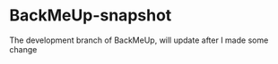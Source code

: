 BackMeUp-snapshot
=================

The development branch of BackMeUp, will update after I made some change
